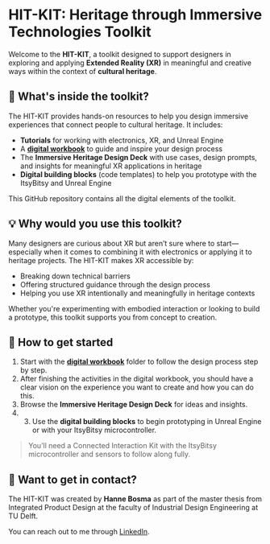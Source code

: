 # HIT-KIT: Heritage through Immersive Technologies Toolkit

Welcome to the **HIT-KIT**, a toolkit designed to support designers in exploring and applying **Extended Reality (XR)** in meaningful and creative ways within the context of **cultural heritage**.

## 🧰 What's inside the toolkit?

The HIT-KIT provides hands-on resources to help you design immersive experiences that connect people to cultural heritage. It includes:

* **Tutorials** for working with electronics, XR, and Unreal Engine
* A [**digital workbook**](https://miro.com/app/board/uXjVJfhnfbI=/?share_link_id=575552301919) to guide and inspire your design process
* The **Immersive Heritage Design Deck** with use cases, design prompts, and insights for meaningful XR applications in heritage
* **Digital building blocks** (code templates) to help you prototype with the ItsyBitsy and Unreal Engine

This GitHub repository contains all the digital elements of the toolkit.

## 💡 Why would you use this toolkit?

Many designers are curious about XR but aren’t sure where to start—especially when it comes to combining it with electronics or applying it to heritage projects. The HIT-KIT makes XR accessible by:

* Breaking down technical barriers
* Offering structured guidance through the design process
* Helping you use XR intentionally and meaningfully in heritage contexts

Whether you're experimenting with embodied interaction or looking to build a prototype, this toolkit supports you from concept to creation.

## 🚀 How to get started

1. Start with the [**digital workbook**](https://miro.com/app/board/uXjVJfhnfbI=/?share_link_id=575552301919) folder to follow the design process step by step.
2. After finishing the activities in the digital workbook, you should have a clear vision on the experience you want to create and how you can do this.
3. Browse the **Immersive Heritage Design Deck** for ideas and insights.
4. 3. Use the **digital building blocks** to begin prototyping in Unreal Engine or with your ItsyBitsy microcontroller.

> You’ll need a Connected Interaction Kit with the ItsyBitsy microcontroller and sensors to follow along fully.

## 💬 Want to get in contact?

The HIT-KIT was created by **Hanne Bosma** as part of the master thesis from Integrated Product Design at the faculty of Industrial Design Engineering at TU Delft.

You can reach out to me through [LinkedIn](https://www.linkedin.com/in/hannebosma/).
